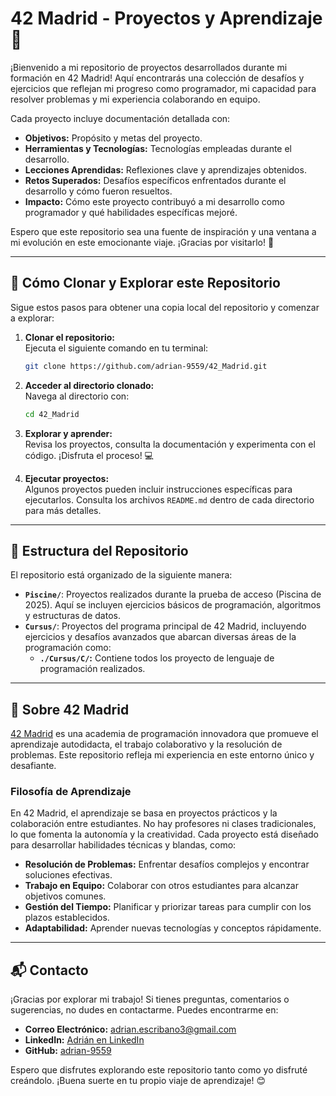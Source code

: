 # 42 Madrid - Proyectos y Aprendizaje 🚀
¡Bienvenido a mi repositorio de proyectos desarrollados durante mi formación en 42 Madrid! Aquí encontrarás una colección de desafíos y ejercicios que reflejan mi progreso como programador, mi capacidad para resolver problemas y mi experiencia colaborando en equipo.

Cada proyecto incluye documentación detallada con:

- **Objetivos:** Propósito y metas del proyecto.
- **Herramientas y Tecnologías:** Tecnologías empleadas durante el desarrollo.
- **Lecciones Aprendidas:** Reflexiones clave y aprendizajes obtenidos.
- **Retos Superados:** Desafíos específicos enfrentados durante el desarrollo y cómo fueron resueltos.
- **Impacto:** Cómo este proyecto contribuyó a mi desarrollo como programador y qué habilidades específicas mejoré.

Espero que este repositorio sea una fuente de inspiración y una ventana a mi evolución en este emocionante viaje. ¡Gracias por visitarlo! 🌟

---

## 🚀 Cómo Clonar y Explorar este Repositorio

Sigue estos pasos para obtener una copia local del repositorio y comenzar a explorar:

1. **Clonar el repositorio:**  
    Ejecuta el siguiente comando en tu terminal:  
    ```bash
    git clone https://github.com/adrian-9559/42_Madrid.git
    ```

2. **Acceder al directorio clonado:**  
    Navega al directorio con:  
    ```bash
    cd 42_Madrid
    ```

3. **Explorar y aprender:**  
    Revisa los proyectos, consulta la documentación y experimenta con el código. ¡Disfruta el proceso! 💻

4. **Ejecutar proyectos:**  
    Algunos proyectos pueden incluir instrucciones específicas para ejecutarlos. Consulta los archivos `README.md` dentro de cada directorio para más detalles.

---

## 📂 Estructura del Repositorio

El repositorio está organizado de la siguiente manera:

- **`Piscine/`**: Proyectos realizados durante la prueba de acceso (Piscina de 2025). Aquí se incluyen ejercicios básicos de programación, algoritmos y estructuras de datos.
- **`Cursus/`**: Proyectos del programa principal de 42 Madrid, incluyendo ejercicios y desafíos avanzados que abarcan diversas áreas de la programación como:
  - **`./Cursus/C/`:** Contiene todos los proyecto de lenguaje de programación realizados.

---

## 🌟 Sobre 42 Madrid

[42 Madrid](https://www.42madrid.com/) es una academia de programación innovadora que promueve el aprendizaje autodidacta, el trabajo colaborativo y la resolución de problemas. Este repositorio refleja mi experiencia en este entorno único y desafiante.

### Filosofía de Aprendizaje

En 42 Madrid, el aprendizaje se basa en proyectos prácticos y la colaboración entre estudiantes. No hay profesores ni clases tradicionales, lo que fomenta la autonomía y la creatividad. Cada proyecto está diseñado para desarrollar habilidades técnicas y blandas, como:

- **Resolución de Problemas:** Enfrentar desafíos complejos y encontrar soluciones efectivas.
- **Trabajo en Equipo:** Colaborar con otros estudiantes para alcanzar objetivos comunes.
- **Gestión del Tiempo:** Planificar y priorizar tareas para cumplir con los plazos establecidos.
- **Adaptabilidad:** Aprender nuevas tecnologías y conceptos rápidamente.

---

## 📬 Contacto

¡Gracias por explorar mi trabajo! Si tienes preguntas, comentarios o sugerencias, no dudes en contactarme. Puedes encontrarme en:

- **Correo Electrónico:** [adrian.escribano3@gmail.com](mailto:adrian.escribano3@gmail.com)
- **LinkedIn:** [Adrián en LinkedIn](https://www.linkedin.com/in/adrián-escribano-pérez)
- **GitHub:** [adrian-9559](https://github.com/adrian-9559)

Espero que disfrutes explorando este repositorio tanto como yo disfruté creándolo. ¡Buena suerte en tu propio viaje de aprendizaje! 😊